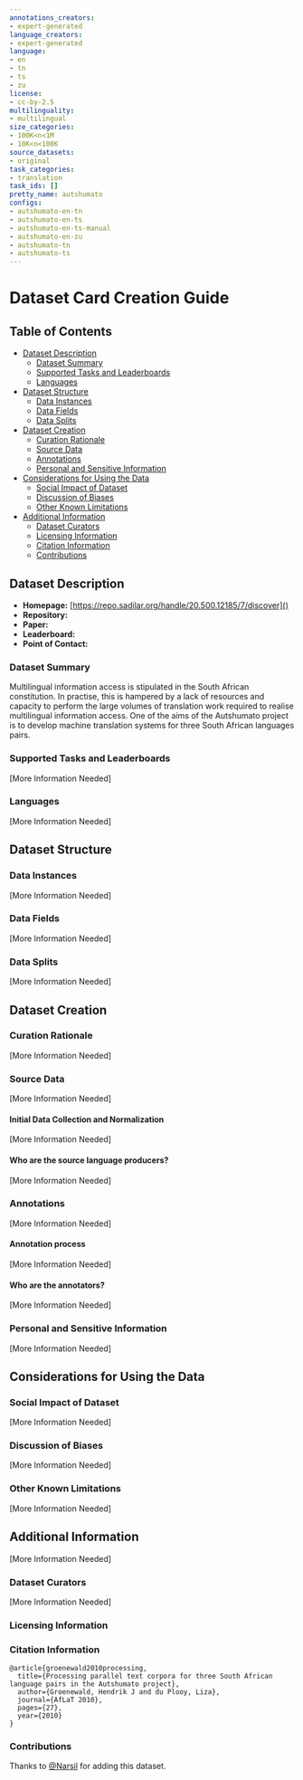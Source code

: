 ```yaml
---
annotations_creators:
- expert-generated
language_creators:
- expert-generated
language:
- en
- tn
- ts
- zu
license:
- cc-by-2.5
multilinguality:
- multilingual
size_categories:
- 100K<n<1M
- 10K<n<100K
source_datasets:
- original
task_categories:
- translation
task_ids: []
pretty_name: autshumato
configs:
- autshumato-en-tn
- autshumato-en-ts
- autshumato-en-ts-manual
- autshumato-en-zu
- autshumato-tn
- autshumato-ts
---
```


# Dataset Card Creation Guide

## Table of Contents
- [Dataset Description](#dataset-description)
  - [Dataset Summary](#dataset-summary)
  - [Supported Tasks and Leaderboards](#supported-tasks-and-leaderboards)
  - [Languages](#languages)
- [Dataset Structure](#dataset-structure)
  - [Data Instances](#data-instances)
  - [Data Fields](#data-fields)
  - [Data Splits](#data-splits)
- [Dataset Creation](#dataset-creation)
  - [Curation Rationale](#curation-rationale)
  - [Source Data](#source-data)
  - [Annotations](#annotations)
  - [Personal and Sensitive Information](#personal-and-sensitive-information)
- [Considerations for Using the Data](#considerations-for-using-the-data)
  - [Social Impact of Dataset](#social-impact-of-dataset)
  - [Discussion of Biases](#discussion-of-biases)
  - [Other Known Limitations](#other-known-limitations)
- [Additional Information](#additional-information)
  - [Dataset Curators](#dataset-curators)
  - [Licensing Information](#licensing-information)
  - [Citation Information](#citation-information)
  - [Contributions](#contributions)

## Dataset Description

- **Homepage:** [https://repo.sadilar.org/handle/20.500.12185/7/discover]()
- **Repository:** []()
- **Paper:** []()
- **Leaderboard:** []()
- **Point of Contact:** []()

### Dataset Summary

Multilingual information access is stipulated in the South African constitution. In practise, this
is hampered by a lack of resources and capacity to perform the large volumes of translation
work required to realise multilingual information access. One of the aims of the Autshumato
project is to develop machine translation systems for three South African languages pairs.

### Supported Tasks and Leaderboards

[More Information Needed]

### Languages

[More Information Needed]

## Dataset Structure

### Data Instances

[More Information Needed]

### Data Fields

[More Information Needed]

### Data Splits

[More Information Needed]

## Dataset Creation

### Curation Rationale

[More Information Needed]

### Source Data

[More Information Needed]

#### Initial Data Collection and Normalization

[More Information Needed]

#### Who are the source language producers?

[More Information Needed]

### Annotations

[More Information Needed]

#### Annotation process

[More Information Needed]

#### Who are the annotators?

[More Information Needed]

### Personal and Sensitive Information

[More Information Needed]


## Considerations for Using the Data

### Social Impact of Dataset

[More Information Needed]

### Discussion of Biases

[More Information Needed]

### Other Known Limitations

[More Information Needed]

## Additional Information

[More Information Needed]

### Dataset Curators

[More Information Needed]

### Licensing Information


### Citation Information

```
@article{groenewald2010processing,
  title={Processing parallel text corpora for three South African language pairs in the Autshumato project},
  author={Groenewald, Hendrik J and du Plooy, Liza},
  journal={AfLaT 2010},
  pages={27},
  year={2010}
}
```

### Contributions

Thanks to [@Narsil](https://github.com/Narsil) for adding this dataset.
